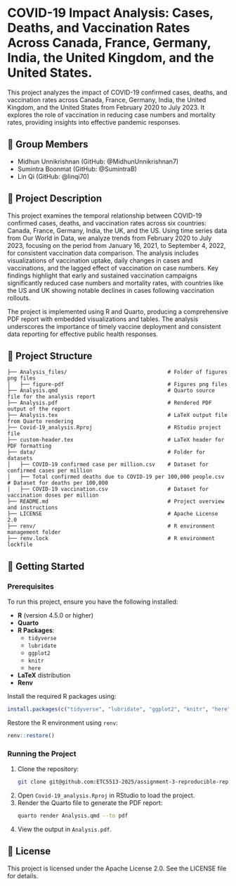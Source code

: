 # COVID-19 Impact Analysis: Cases, Deaths, and Vaccination Rates Across Canada, France, Germany, India, the United Kingdom, and the United States.

This project analyzes the impact of COVID-19 confirmed cases, deaths, and vaccination rates across Canada, France, Germany, India, the United Kingdom, and the United States from February 2020 to July 2023. It explores the role of vaccination in reducing case numbers and mortality rates, providing insights into effective pandemic responses.

## 👥 Group Members
- Midhun Unnikrishnan (GitHub: @MidhunUnnikrishnan7)
- Sumintra Boonmat (GitHub: @SumintraB)
- Lin Qi (GitHub: @linqi70)

## 📌 Project Description
This project examines the temporal relationship between COVID-19 confirmed cases, deaths, and vaccination rates across six countries: Canada, France, Germany, India, the UK, and the US. Using time series data from Our World in Data, we analyze trends from February 2020 to July 2023, focusing on the period from January 16, 2021, to September 4, 2022, for consistent vaccination data comparison. The analysis includes visualizations of vaccination uptake, daily changes in cases and vaccinations, and the lagged effect of vaccination on case numbers. Key findings highlight that early and sustained vaccination campaigns significantly reduced case numbers and mortality rates, with countries like the US and UK showing notable declines in cases following vaccination rollouts.

The project is implemented using R and Quarto, producing a comprehensive PDF report with embedded visualizations and tables. The analysis underscores the importance of timely vaccine deployment and consistent data reporting for effective public health responses.

## 📁 Project Structure
```
├── Analysis_files/                                # Folder of figures png files
│   ├── figure-pdf                                 # Figures png files
├── Analysis.qmd                                   # Quarto source file for the analysis report
├── Analysis.pdf                                   # Rendered PDF output of the report
├── Analysis.tex                                   # LaTeX output file from Quarto rendering
├── Covid-19_analysis.Rproj                        # RStudio project file
├── custom-header.tex                              # LaTeX header for PDF formatting
├── data/                                          # Folder for datasets
│   ├── COVID-19 confirmed case per million.csv    # Dataset for confirmed cases per million
│   ├── Total confirmed deaths due to COVID-19 per 100,000 people.csv  # Dataset for deaths per 100,000
│   ├── COVID-19 vaccination.csv                   # Dataset for vaccination doses per million
├── README.md                                      # Project overview and instructions
├── LICENSE                                        # Apache License 2.0
├── renv/                                          # R environment management folder
├── renv.lock                                      # R environment lockfile
```

## 🚀 Getting Started

### Prerequisites
To run this project, ensure you have the following installed:
- **R** (version 4.5.0 or higher)
- **Quarto**
- **R Packages**:
  - `tidyverse`
  - `lubridate`
  - `ggplot2`
  - `knitr`
  - `here`
- **LaTeX** distribution
- **Renv** 

Install the required R packages using:
```R
install.packages(c("tidyverse", "lubridate", "ggplot2", "knitr", "here"))
```

Restore the R environment using `renv`:
```R
renv::restore()
```

### Running the Project
1. Clone the repository:
   ```bash
   git clone git@github.com:ETC5513-2025/assignment-3-reproducible-reporting-321.git
   ```
2. Open `Covid-19_analysis.Rproj` in RStudio to load the project.
3. Render the Quarto file to generate the PDF report:
   ```bash
   quarto render Analysis.qmd --to pdf
   ```
4. View the output in `Analysis.pdf`.

## 📜 License
This project is licensed under the Apache License 2.0.
See the LICENSE file for details.